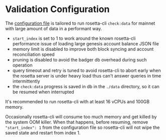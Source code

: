 # Validation Configuration

The [configuration file](./validation.json) is tailored to run rosetta-cli `check:data` for mainnet with large amount
of data in a performant way.

- `start_index` is set to 1 to work around the known rosetta-cli performance issue of loading large genesis account
  balance JSON file
- memory limit is disabled to improve both block syncing and account reconciliation speed
- pruning is disabled to avoid the badger db overhead during such operation
- query timeout and retry is tuned to avoid rosetta-cli to abort early when the rosetta server is under heavy load thus
  can't answer queries in time intermittently
- the `check:data` progress is saved in db in the `./data` directory, so it can be resumed when interrupted

It's recommended to run rosetta-cli with at least 16 vCPUs and 100GB memory.

Occasionally rosetta-cli will consume too much memory and get killed by the system OOM killer. When that happens, before
resuming, remove `"start_index": 1` from the configuration file so rosetta-cli will not wipe the saved state and restart
from index 1.